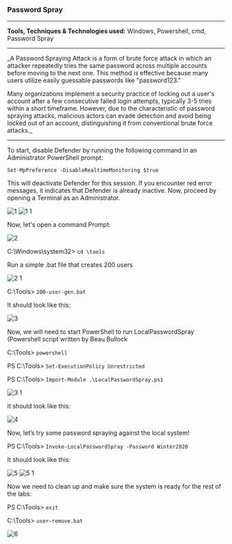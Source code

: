 <h3>Password Spray</h3>

---

**Tools, Techniques & Technologies used:** Windows, Powershell, cmd, Password Spray

---


_A Password Spraying Attack is a form of brute force attack in which an attacker repeatedly tries the same password across multiple accounts before moving to the next one. This method is effective because many users utilize easily guessable passwords like "password123."

Many organizations implement a security practice of locking out a user's account after a few consecutive failed login attempts, typically 3-5 tries within a short timeframe. However, due to the characteristic of password spraying attacks, malicious actors can evade detection and avoid being locked out of an account, distinguishing it from conventional brute force attacks._


---

To start, disable Defender by running the following command in an Administrator PowerShell prompt:

`Set-MpPreference -DisableRealtimeMonitoring $true`

This will deactivate Defender for this session. If you encounter red error messages, it indicates that Defender is already inactive. Now, proceed by opening a Terminal as an Administrator.

![1](https://github.com/ButchBytes-sec/ButchBytes-sec/assets/78964580/5977653d-b126-45b2-81d0-b9722b6e5d87)
![1 1](https://github.com/ButchBytes-sec/ButchBytes-sec/assets/78964580/5d9970f7-efc9-4054-8fde-26b837a29e4d)

Now, let's open a command Prompt:

![2](https://github.com/ButchBytes-sec/ButchBytes-sec/assets/78964580/f384aac9-3813-4403-8be7-05ad088368b9)

C:\Windows\system32> `cd \tools`

Run a simple .bat file that creates 200 users

![2 1](https://github.com/ButchBytes-sec/ButchBytes-sec/assets/78964580/4500552d-20ea-4d3b-a185-6beeca1aefd8)

C:\Tools> `200-user-gen.bat`

It should look like this:

![3](https://github.com/ButchBytes-sec/ButchBytes-sec/assets/78964580/f2ab7411-4b0d-48cf-b165-089a76094b1f)

Now, we will need to start PowerShell to run LocalPasswordSpray (Powershell script written by Beau Bullock

C:\Tools> `powershell`

PS C:\Tools> `Set-ExecutionPolicy Unrestricted`

PS C:\Tools> `Import-Module .\LocalPasswordSpray.ps1`

![3 1](https://github.com/ButchBytes-sec/ButchBytes-sec/assets/78964580/de7bd801-598f-4880-a945-89f44c908141)

It should look like this:

![4](https://github.com/ButchBytes-sec/ButchBytes-sec/assets/78964580/f3d5b934-cea0-4a3a-bbe0-b3abce8de98e)

Now, let’s try some password spraying against the local system!

PS C:\Tools> `Invoke-LocalPasswordSpray -Password Winter2020`

It should look like this:

![5](https://github.com/ButchBytes-sec/ButchBytes-sec/assets/78964580/98e329bc-d5a5-4c5f-9cd9-edb438492fc1)
![5 1](https://github.com/ButchBytes-sec/ButchBytes-sec/assets/78964580/6cae4137-87e7-45d0-a5f6-f47e1e1ef7ac)

Now we need to clean up and make sure the system is ready for the rest of the labs:

PS C:\Tools> `exit`

C:\Tools> `user-remove.bat`

![6](https://github.com/ButchBytes-sec/ButchBytes-sec/assets/78964580/151e74c9-fadf-470a-a2c0-0e4a2ff55531)














